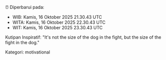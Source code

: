 ⏰ Diperbarui pada:
- WIB: Kamis, 16 Oktober 2025 21.30.43 UTC
- WITA: Kamis, 16 Oktober 2025 22.30.43 UTC
- WIT: Kamis, 16 Oktober 2025 23.30.43 UTC

Kutipan Inspiratif:
"It's not the size of the dog in the fight, but the size of the fight in the dog."


Kategori: motivational

